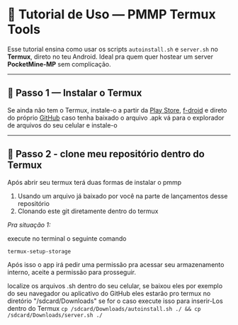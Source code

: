 # 📖 Tutorial de Uso — PMMP Termux Tools

Esse tutorial ensina como usar os scripts `autoinstall.sh` e `server.sh` no **Termux**, direto no teu Android. Ideal pra quem quer hostear um server **PocketMine-MP** sem complicação.

---

## 📲 Passo 1 — Instalar o Termux

Se ainda não tem o Termux, instale-o a partir da [Play Store](https://play.google.com/store/apps/details?id=com.termux), [f-droid](https://f-droid.org/pt_BR/packages/com.termux/) e direto do próprio [GitHub](https://github.com/termux/termux-app/releases) caso tenha baixado o arquivo .apk vá para o explorador de arquivos do seu celular e instale-o

___

## 📁 Passo 2 - clone meu repositório dentro do Termux

Após abrir seu termux terá duas formas de instalar o pmmp

1. Usando um arquivo já baixado por você na parte de lançamentos desse repositório
2. Clonando este git diretamente dentro do termux

*Pra situação 1:*

execute no terminal o seguinte comando

`termux-setup-storage`

Após isso o app irá pedir uma permissão pra acessar seu armazenamento interno, aceite a permissão para prosseguir.

localize os arquivos .sh dentro do seu celular, se baixou eles por exemplo do seu navegador ou aplicativo do GitHub eles estarão pro termux no diretório 
"/sdcard/Downloads" 
se for o caso execute isso para inserir-Los dentro do Termux 
`cp /sdcard/Downloads/autoinstall.sh ./ && cp /sdcard/Downloads/server.sh ./`